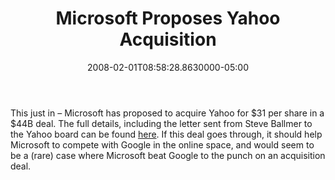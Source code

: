 ﻿---
title: Microsoft Proposes Yahoo Acquisition
date: "2008-02-01T08:58:28.8630000-05:00"
description: This just in – Microsoft has proposed to acquire Yahoo for $31 per
featuredImage: img/microsoft-proposes-yahoo-acquisition-featured.png
---

This just in – Microsoft has proposed to acquire Yahoo for $31 per share in a $44B deal. The full details, including the letter sent from Steve Ballmer to the Yahoo board can be found [here](http://biz.yahoo.com/prnews/080201/nyf040.html?.v=101). If this deal goes through, it should help Microsoft to compete with Google in the online space, and would seem to be a (rare) case where Microsoft beat Google to the punch on an acquisition deal.

